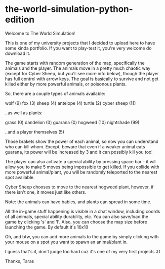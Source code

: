 # the-world-simulation-python-edition
Welcome to The World Simulation!

This is one of my university projects that I decided to upload here to have some kinda portfolio.
If you want to play-test it, you're very welcome do download it.

The game starts with random generation of the map, specifically the animals and the player. The animals move in a pretty much chaotic way 
(except for Cyber Sheep, but you'll see more info below), though the player has full control with arrow keys. The goal is basically to 
survive and not get killed either by more powerful animals, or poisonous plants.

So, there are a couple types of animals available:

wolf (9)
fox (3)
sheep (4)
antelope (4)
turtle (2)
cyber sheep (11)

..as well as plants:

grass (0)
dandelion (0)
guarana (0)
hogweed (10)
nightshade (99)

..and a player themselves (5)

Those brakets show the power of each animal, so now you can understand who can kill whom. Except, beware that even if a weaker animal
eats guarana, its power will be increased by 3 and it can possibly kill you too!

The player can also activate a special ability by pressing space bar - it will allow you to make 5 moves being impossible to get killed.
If you collide with more powerful animal/plant, you will be randomly teleported to the nearest spot available.

Cyber Sheep chooses to move to the nearest hogweed plant, however, if there isn't one, it moves just like others.

Note: the animals can have babies, and plants can spread in some time.

All the in-game stuff happening is visible in a chat window, including coords of all animals, special ability durability, etc.
You can also save/load the game by clicking 's' and 'l'. Also, you can choose the map size before launching the game. 
By default it's 10x10

Oh, and btw, you can add more animals to the game by simply clicking with your mouse on a spot you want to spawn an animal/plant in.

I guess that's it, don't judge too hard cuz it's one of my very first projects :D

Thanks, 
Taras

